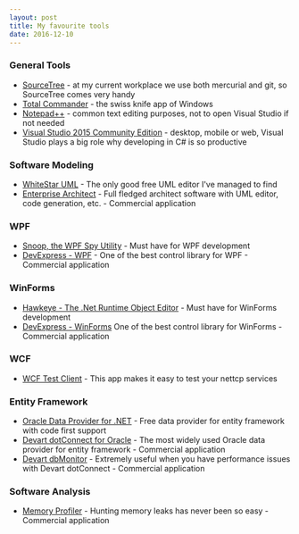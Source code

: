 ```yaml
---
layout: post
title: My favourite tools
date: 2016-12-10
---
```


### General Tools

  * [SourceTree](https://www.sourcetreeapp.com/ "SourceTree") - at my current workplace we use both mercurial and git, so SourceTree comes very handy
  * [Total Commander](https://www.ghisler.com/ "Total Commander") - the swiss knife app of Windows
  * [Notepad++](https://notepad-plus-plus.org/ "Notepad++") - common text editing purposes, not to open Visual Studio if not needed
  * [Visual Studio 2015 Community Edition](https://www.visualstudio.com/vs/community/ "Visual Studio 2015 Community Edition") - desktop, mobile or web, Visual Studio plays a big role why developing in C# is so productive
  
### Software Modeling

  * [WhiteStar UML](https://sourceforge.net/projects/whitestaruml/ "WhiteStar UML") - The only good free UML editor I've managed to find
  * [Enterprise Architect](http://www.sparxsystems.com.au/ "Enterprise Architect") - Full fledged architect software with UML editor, code generation, etc. - Commercial application

### WPF

  * [Snoop, the WPF Spy Utility](https://snoopwpf.codeplex.com/ "Snoop, the WPF Spy Utility") - Must have for WPF development
  * [DevExpress - WPF](https://www.devexpress.com/products/net/controls/wpf/ "DevExpress WPF") - One of the best control library for WPF - Commercial application

### WinForms

  * [Hawkeye - The .Net Runtime Object Editor](http://hawkeye.codeplex.com/ "Hawkeye - The .Net Runtime Object Editor") - Must have for WinForms development
  * [DevExpress - WinForms](https://www.devexpress.com/products/net/controls/winforms/ "DevExpress WinForms") One of the best control library for WinForms - Commercial application

### WCF

  * [WCF Test Client](https://msdn.microsoft.com/en-us/library/bb552364(v=vs.110).aspx "WCF Test Client") - This app makes it easy to test your nettcp services

### Entity Framework

  * [Oracle Data Provider for .NET](http://www.oracle.com/technetwork/topics/dotnet/index-085163.html "Oracle Data Provider for .NET") - Free data provider for entity framework with code first support
  * [Devart dotConnect for Oracle](https://www.devart.com/dotconnect/oracle/ "Devart dotConnect for Oracle") - The most widely used Oracle data provider for entity framework - Commercial application
  * [Devart dbMonitor](https://www.devart.com/dbmonitor/ "Devart dbMonitor") - Extremely useful when you have performance issues with Devart dotConnect - Commercial application

### Software Analysis

  * [Memory Profiler](http://memprofiler.com/ "Memory Profiler") - Hunting memory leaks has never been so easy - Commercial application